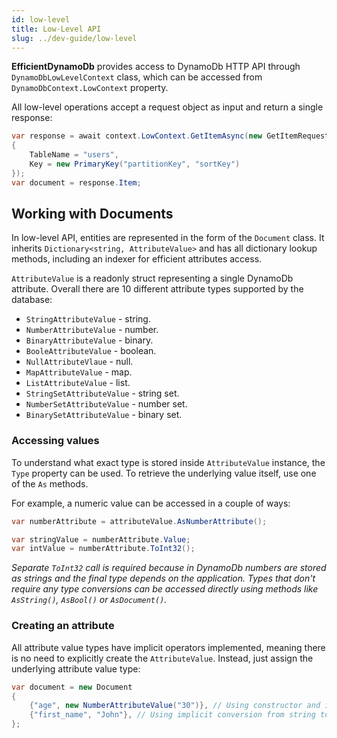 ```yaml
---
id: low-level
title: Low-Level API
slug: ../dev-guide/low-level
---
```


**EfficientDynamoDb** provides access to DynamoDb HTTP API through `DynamoDbLowLevelContext` class, which can be accessed from `DynamoDbContext.LowContext` property.

All low-level operations accept a request object as input and return a single response:

```csharp title="GetItem Request"
var response = await context.LowContext.GetItemAsync(new GetItemRequest
{
    TableName = "users",
    Key = new PrimaryKey("partitionKey", "sortKey")
});
var document = response.Item;
```

## Working with Documents

In low-level API, entities are represented in the form of the `Document` class.
It inherits `Dictionary<string, AttributeValue>` and has all dictionary lookup methods, including an indexer for efficient attributes access.

`AttributeValue` is a readonly struct representing a single DynamoDb attribute.
Overall there are 10 different attribute types supported by the database:

* `StringAttributeValue` - string.
* `NumberAttributeValue` - number.
* `BinaryAttributeValue` - binary.
* `BooleAttributeValue` - boolean.
* `NullAttributeVlaue` - null.
* `MapAttributeValue` - map.
* `ListAttributeValue` - list.
* `StringSetAttributeValue` - string set.
* `NumberSetAttributeValue` - number set.
* `BinarySetAttributeValue` - binary set.

### Accessing values

To understand what exact type is stored inside `AttributeValue` instance, the `Type` property can be used.
To retrieve the underlying value itself, use one of the `As` methods.

For example, a numeric value can be accessed in a couple of ways:

```csharp
var numberAttribute = attributeValue.AsNumberAttribute();

var stringValue = numberAttribute.Value;
var intValue = numberAttribute.ToInt32();
```

*Separate `ToInt32` call is required because in DynamoDb numbers are stored as strings and the final type depends on the application.
Types that don't require any type conversions can be accessed directly using methods like `AsString()`, `AsBool()` or `AsDocument()`.*

### Creating an attribute

All attribute value types have implicit operators implemented, meaning there is no need to explicitly create the `AttributeValue`.
Instead, just assign the underlying attribute value type:

```csharp
var document = new Document 
{
    {"age", new NumberAttributeValue("30")}, // Using constructor and implciit conversion to AttributeValue
    {"first_name", "John"}, // Using implicit conversion from string to AttributeValue
};
```
